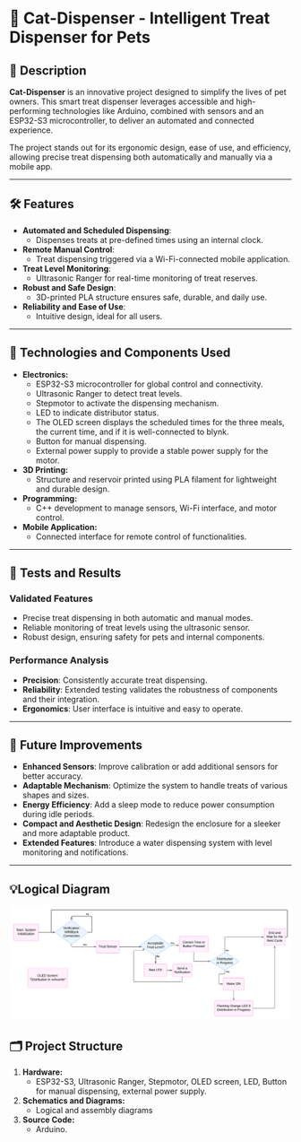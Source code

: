 # 🐾 Cat-Dispenser - Intelligent Treat Dispenser for Pets

## 📖 Description

**Cat-Dispenser** is an innovative project designed to simplify the lives of pet owners. This smart treat dispenser leverages accessible and high-performing technologies like Arduino, combined with sensors and an ESP32-S3 microcontroller, to deliver an automated and connected experience.

The project stands out for its ergonomic design, ease of use, and efficiency, allowing precise treat dispensing both automatically and manually via a mobile app.

---

## 🛠️ Features

- **Automated and Scheduled Dispensing**: 
  - Dispenses treats at pre-defined times using an internal clock.
- **Remote Manual Control**: 
  - Treat dispensing triggered via a Wi-Fi-connected mobile application.
- **Treat Level Monitoring**: 
  - Ultrasonic Ranger for real-time monitoring of treat reserves.
- **Robust and Safe Design**: 
  - 3D-printed PLA structure ensures safe, durable, and daily use.
- **Reliability and Ease of Use**: 
  - Intuitive design, ideal for all users.

---

## 📑 Technologies and Components Used

- **Electronics:**
  - ESP32-S3 microcontroller for global control and connectivity.
  - Ultrasonic Ranger to detect treat levels.
  - Stepmotor to activate the dispensing mechanism.
  - LED to indicate distributor status.
  - The OLED screen displays the scheduled times for the three meals, the current time, and if it is well-connected to blynk.
  - Button for manual dispensing.
  - External power supply to provide a stable power supply for the motor.
- **3D Printing:**
  - Structure and reservoir printed using PLA filament for lightweight and durable design.
- **Programming:**
  - C++ development to manage sensors, Wi-Fi interface, and motor control.
- **Mobile Application:**
  - Connected interface for remote control of functionalities.

---

## 🧪 Tests and Results

### Validated Features
- Precise treat dispensing in both automatic and manual modes.
- Reliable monitoring of treat levels using the ultrasonic sensor.
- Robust design, ensuring safety for pets and internal components.

### Performance Analysis
- **Precision**: Consistently accurate treat dispensing.
- **Reliability**: Extended testing validates the robustness of components and their integration.
- **Ergonomics**: User interface is intuitive and easy to operate.

---

## 🚀 Future Improvements

- **Enhanced Sensors**: Improve calibration or add additional sensors for better accuracy.
- **Adaptable Mechanism**: Optimize the system to handle treats of various shapes and sizes.
- **Energy Efficiency**: Add a sleep mode to reduce power consumption during idle periods.
- **Compact and Aesthetic Design**: Redesign the enclosure for a sleeker and more adaptable product.
- **Extended Features**: Introduce a water dispensing system with level monitoring and notifications.

---

## 💡Logical Diagram

<p align="center">
  <img src="https://github.com/SerMirak/Cat-Dispenser/blob/main/Logical%20Diagram%20FV.png" alt="Logical Diagram" width="800" style="max-width:100%;">
</p>


## 🗂️ Project Structure

1. **Hardware:**
   - ESP32-S3, Ultrasonic Ranger, Stepmotor, OLED screen, LED, Button for manual dispensing, external power supply.
2. **Schematics and Diagrams:**
   - Logical and assembly diagrams
3. **Source Code:**
   - Arduino.



